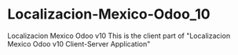 # Localizacion-Mexico-Odoo_10
Localizacion Mexico Odoo v10
This is the client part of "Localizacion Mexico Odoo v10 Client-Server Application"
